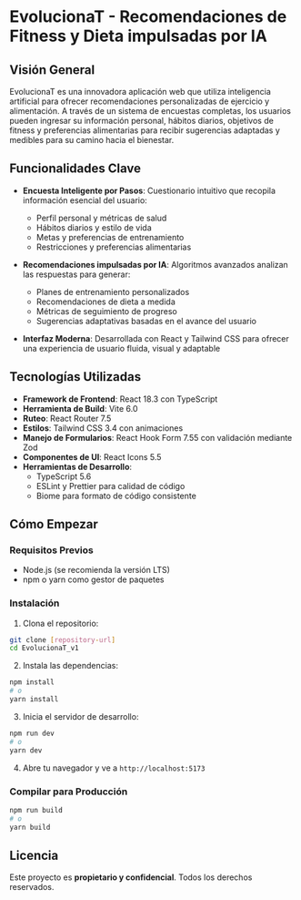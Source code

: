 # EvolucionaT - Recomendaciones de Fitness y Dieta impulsadas por IA

## Visión General

EvolucionaT es una innovadora aplicación web que utiliza inteligencia artificial para ofrecer recomendaciones personalizadas de ejercicio y alimentación. A través de un sistema de encuestas completas, los usuarios pueden ingresar su información personal, hábitos diarios, objetivos de fitness y preferencias alimentarias para recibir sugerencias adaptadas y medibles para su camino hacia el bienestar.

## Funcionalidades Clave

- **Encuesta Inteligente por Pasos**: Cuestionario intuitivo que recopila información esencial del usuario:
  - Perfil personal y métricas de salud
  - Hábitos diarios y estilo de vida
  - Metas y preferencias de entrenamiento
  - Restricciones y preferencias alimentarias

- **Recomendaciones impulsadas por IA**: Algoritmos avanzados analizan las respuestas para generar:
  - Planes de entrenamiento personalizados
  - Recomendaciones de dieta a medida
  - Métricas de seguimiento de progreso
  - Sugerencias adaptativas basadas en el avance del usuario

- **Interfaz Moderna**: Desarrollada con React y Tailwind CSS para ofrecer una experiencia de usuario fluida, visual y adaptable

## Tecnologías Utilizadas

- **Framework de Frontend**: React 18.3 con TypeScript  
- **Herramienta de Build**: Vite 6.0  
- **Ruteo**: React Router 7.5  
- **Estilos**: Tailwind CSS 3.4 con animaciones  
- **Manejo de Formularios**: React Hook Form 7.55 con validación mediante Zod  
- **Componentes de UI**: React Icons 5.5  
- **Herramientas de Desarrollo**:
  - TypeScript 5.6  
  - ESLint y Prettier para calidad de código  
  - Biome para formato de código consistente

## Cómo Empezar

### Requisitos Previos

- Node.js (se recomienda la versión LTS)
- npm o yarn como gestor de paquetes

### Instalación

1. Clona el repositorio:
```bash
git clone [repository-url]
cd EvolucionaT_v1
```

2. Instala las dependencias:
```bash
npm install
# o
yarn install
```

3. Inicia el servidor de desarrollo:
```bash
npm run dev
# o
yarn dev
```

4. Abre tu navegador y ve a `http://localhost:5173`

### Compilar para Producción

```bash
npm run build
# o
yarn build
```

## Licencia

Este proyecto es **propietario y confidencial**. Todos los derechos reservados.

